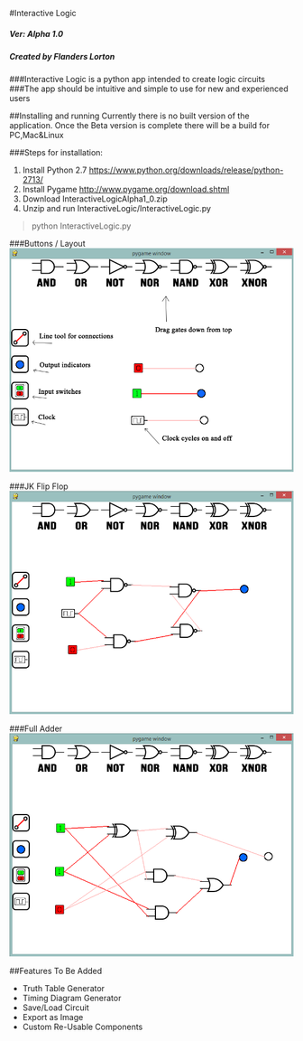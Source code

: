 #Interactive Logic

##### Ver: Alpha 1.0
##### Created by Flanders Lorton

###Interactive Logic is a python app intended to create logic circuits
###The app should be intuitive and simple to use for new and experienced users

##Installing and running
Currently there is no built version of the application. Once the Beta version is complete there will be a build for PC,Mac&Linux

###Steps for installation:
1. Install Python 2.7 https://www.python.org/downloads/release/python-2713/
2. Install Pygame http://www.pygame.org/download.shtml
3. Download InteractiveLogicAlpha1_0.zip
4. Unzip and run InteractiveLogic/InteractiveLogic.py

>python InteractiveLogic.py

###Buttons / Layout
![JK-Flip-flop](Readme_Images/help.png)

###JK Flip Flop
![JK-Flip-flop](Readme_Images/flipflop.png)

###Full Adder
![Full Adder](Readme_Images/adder.png)

##Features To Be Added
- Truth Table Generator
- Timing Diagram Generator
- Save/Load Circuit
- Export as Image
- Custom Re-Usable Components
